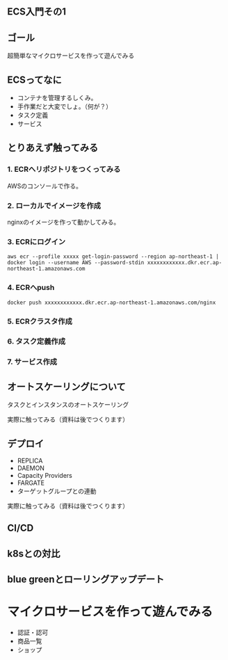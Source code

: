 ## ECS入門その1

## ゴール
超簡単なマイクロサービスを作って遊んでみる

## ECSってなに

- コンテナを管理するしくみ。
- 手作業だと大変でしょ。（何が？）
- タスク定義
- サービス

## とりあえず触ってみる

### 1. ECRへリポジトリをつくってみる

AWSのコンソールで作る。

### 2. ローカルでイメージを作成

nginxのイメージを作って動かしてみる。


### 3. ECRにログイン

```
aws ecr --profile xxxxx get-login-password --region ap-northeast-1 | docker login --username AWS --password-stdin xxxxxxxxxxxx.dkr.ecr.ap-northeast-1.amazonaws.com
```

### 4. ECRへpush

```
docker push xxxxxxxxxxxx.dkr.ecr.ap-northeast-1.amazonaws.com/nginx
```

### 5. ECRクラスタ作成
### 6. タスク定義作成
### 7. サービス作成



## オートスケーリングについて

タスクとインスタンスのオートスケーリング

実際に触ってみる（資料は後でつくります）


## デプロイ

- REPLICA
- DAEMON
- Capacity Providers
- FARGATE
- ターゲットグループとの連動

実際に触ってみる（資料は後でつくります）


## CI/CD

## k8sとの対比

## blue greenとローリングアップデート

# マイクロサービスを作って遊んでみる

- 認証・認可
- 商品一覧
- ショップ


